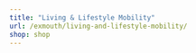 ```yaml
---
title: "Living & Lifestyle Mobility"
url: /exmouth/living-and-lifestyle-mobility/
shop: shop
---
```


